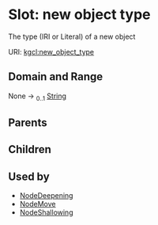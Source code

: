 
# Slot: new object type


The type (IRI or Literal) of a new object

URI: [kgcl:new_object_type](http://w3id.org/kgcl/new_object_type)


## Domain and Range

None &#8594;  <sub>0..1</sub> [String](types/String.md)

## Parents


## Children


## Used by

 * [NodeDeepening](NodeDeepening.md)
 * [NodeMove](NodeMove.md)
 * [NodeShallowing](NodeShallowing.md)
